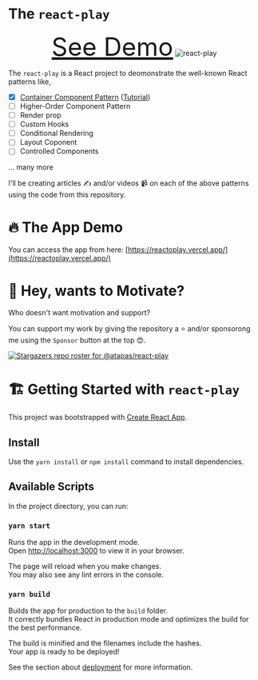 # The `react-play`

<p align="center">
  <a href="https://moviez.vercel.app/" target="_blank" style="font-size:50px">See Demo<a/>
  <img src="screens/data-load-style.gif" alt="react-play" />
</p>  

The `react-play` is a React project to deomonstrate the well-known React patterns like,


- [X] [Container Component Pattern](https://github.com/atapas/react-play/tree/release/openreplay-cc-pattern) ([Tutorial](https://blog.openreplay.com/understanding-the-container-component-pattern-with-react-hooks))
- [ ] Higher-Order Component Pattern
- [ ] Render prop
- [ ] Custom Hooks
- [ ] Conditional Rendering
- [ ] Layout Coponent
- [ ] Controlled Components   

... many more
  
I'll be creating articles ✍️ and/or videos 📹 on each of the above patterns using the code from this repository.
    
# 🔥 The App Demo
  
You can access the app from here: [https://reactoplay.vercel.app/](https://reactoplay.vercel.app/)
  

# 🤲 Hey, wants to Motivate?

Who doesn't want motivation and support?  

You can support my work by giving the repository a ⭐ and/or sponsorong me using the `Sponsor` button at the top 😍.

[![Stargazers repo roster for @atapas/react-play](https://reporoster.com/stars/atapas/react-play)](https://github.com/atapas/react-play/stargazers)  
  

# 🏗️ Getting Started with `react-play`

This project was bootstrapped with [Create React App](https://github.com/facebook/create-react-app).

## Install
Use the `yarn install` or `npm install` command to install dependencies.

## Available Scripts

In the project directory, you can run:

### `yarn start`

Runs the app in the development mode.\
Open [http://localhost:3000](http://localhost:3000) to view it in your browser.

The page will reload when you make changes.\
You may also see any lint errors in the console.

### `yarn build`

Builds the app for production to the `build` folder.\
It correctly bundles React in production mode and optimizes the build for the best performance.

The build is minified and the filenames include the hashes.\
Your app is ready to be deployed!

See the section about [deployment](https://facebook.github.io/create-react-app/docs/deployment) for more information.

